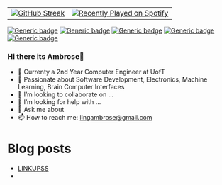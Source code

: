 
<table>
  <tr>
    <td>
      <a href="https://git.io/streak-stats">
        <img src="https://github-readme-streak-stats.herokuapp.com/?user=DenverCoder1" alt="GitHub Streak" />
      </a>
    </td>
    <td>
      <a href="https://open.spotify.com/user/22f3jxttnpknq4fqtknrl2bxi">
        <img src="https://spotify-recently-played-readme.vercel.app/api?user=22f3jxttnpknq4fqtknrl2bxi" alt="Recently Played on Spotify" />
      </a>
    </td>
  </tr>
</table>

[![Generic badge](https://img.shields.io/badge/C++/C/Assembly-YES-<COLOR>.svg)](https://shields.io/)
[![Generic badge](https://img.shields.io/badge/Python-YES-<COLOR>.svg)](https://shields.io/)
[![Generic badge](https://img.shields.io/badge/Java-YES-<COLOR>.svg)](https://shields.io/)
[![Generic badge](https://img.shields.io/badge/MATLAB-YES-<COLOR>.svg)](https://shields.io/)
[![Generic badge](https://img.shields.io/badge/Tensorflow-YES-<COLOR>.svg)](https://shields.io/)


### Hi there its Ambrose👋
-  🔭 Currenty a 2nd Year Computer Engineer at UofT
-  🌱 Passionate about Software Development, Electronics, Machine Learning, Brain Computer Interfaces
- 👯 I’m looking to collaborate on ...
- 🤔 I’m looking for help with ...
- 💬 Ask me about 
- 📫 How to reach me: lingambrose@gmail.com


# Blog posts
- [LINKUPSS](http://www.linkupss.com/)
- 
